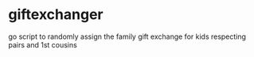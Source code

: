 # giftexchanger
go script to randomly assign the family gift exchange for kids respecting pairs and 1st cousins

